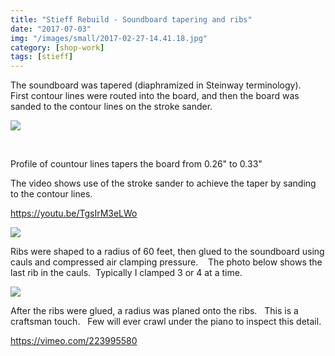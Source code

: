 ```yaml
---
title: "Stieff Rebuild - Soundboard tapering and ribs"
date: "2017-07-03"
img: "/images/small/2017-02-27-14.41.18.jpg"
category: [shop-work]
tags: [stieff]
---
```


The soundboard was tapered (diaphramized in Steinway terminology).   First contour lines were routed into the board, and then the board was sanded to the contour lines on the stroke sander.

![](/images/medium/2017-02-27-14.41.18-1024x768.jpg)

 

Profile of countour lines tapers the board from 0.26" to 0.33"

The video shows use of the stroke sander to achieve the taper by sanding to the contour lines.

https://youtu.be/TgsIrM3eLWo

![](/images/medium/2017-02-27-14.59.09-1024x768.jpg)

Ribs were shaped to a radius of 60 feet, then glued to the soundboard using cauls and compressed air clamping pressure.    The photo below shows the last rib in the cauls.  Typically I clamped 3 or 4 at a time.

![](/images/medium/2017-06-29-20.34.00-1024x768.jpg)

After the ribs were glued, a radius was planed onto the ribs.   This is a craftsman touch.   Few will ever crawl under the piano to inspect this detail.

https://vimeo.com/223995580
